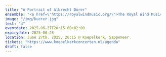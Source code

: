 ```yaml
---
title: "A Portrait of Albrecht Dürer"
ensemble: "<a href=\"https://royalwindmusic.org/\">The Royal Wind Music</a>"
image: "/img/Duerer.jpg"
test: "4"
eventdate: 2025-06-27T20:15:00+02:00
expirydate: 2025-06-28
location: June 27th, 2025, 20:15 @ Koepelkerk, Sappemeer.
tickets: "https://www.koepelkerkconcerten.nl/agenda"
draft: false
---
```

